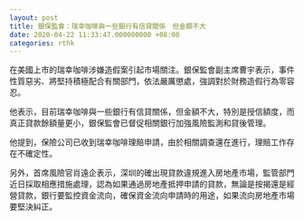 ```yaml
---
layout: post
title: 銀保監會：瑞幸咖啡與一些銀行有信貸關係　但金額不大
date: 2020-04-22 11:33:47.000000000 +08:00
categories: rthk
---
```


在美國上市的瑞幸咖啡涉嫌造假案引起市場關注。銀保監會副主席曹宇表示，事件性質惡劣、將堅持積極配合有關部門，依法嚴厲懲處，強調對於財務造假行為零容忍。

他表示，目前瑞幸咖啡與一些銀行有信貸關係，但金額不大，特別是授信額度，而真正貸款餘額量更小，銀保監會已督促相關銀行加強風險監測和貸後管理。

他提到，保險公司已收到瑞幸咖啡理賠申請，由於相關調查還在進行，理賠工作存在不確定性。

另外，首席風險官肖遠企表示，深圳的確出現貸款違規進入房地產市場，監管部門近日採取相應措施處理，認為如果通過房地產抵押申請的貸款，無論是按揭還是經營貸款，銀行要監控資金流向，確保資金流向申請時的用途，如果流向房地產市場要堅決糾正。
